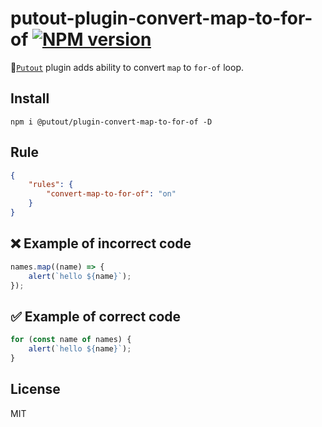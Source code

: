 # putout-plugin-convert-map-to-for-of [![NPM version][NPMIMGURL]][NPMURL]

[NPMIMGURL]: https://img.shields.io/npm/v/@putout/plugin-convert-map-to-for-of.svg?style=flat&longCache=true
[NPMURL]: https://npmjs.org/package/@putout/plugin-convert-map-to-for-of "npm"

🐊[`Putout`](https://github.com/coderaiser/putout) plugin adds ability to convert `map` to `for-of` loop.

## Install

```
npm i @putout/plugin-convert-map-to-for-of -D
```

## Rule

```json
{
    "rules": {
        "convert-map-to-for-of": "on"
    }
}
```

## ❌ Example of incorrect code

```js
names.map((name) => {
    alert(`hello ${name}`);
});
```

## ✅ Example of correct code

```js
for (const name of names) {
    alert(`hello ${name}`);
}
```

## License

MIT
